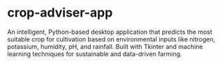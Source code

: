 # crop-adviser-app
An intelligent, Python-based desktop application that predicts the most suitable crop for cultivation based on environmental inputs like nitrogen, potassium, humidity, pH, and rainfall. Built with Tkinter and machine learning techniques for sustainable and data-driven farming.
